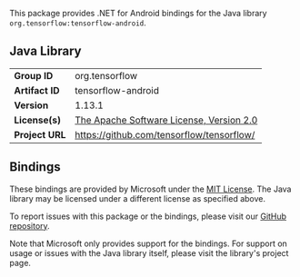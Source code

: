 This package provides .NET for Android bindings for the Java library `org.tensorflow:tensorflow-android`.

## Java Library

| | |
|-|-|
| **Group ID** | org.tensorflow |
| **Artifact ID** | tensorflow-android |
| **Version** | 1.13.1 |
| **License(s)** | [The Apache Software License, Version 2.0](http://www.apache.org/licenses/LICENSE-2.0.txt) |
| **Project URL** | https://github.com/tensorflow/tensorflow/ |

## Bindings

These bindings are provided by Microsoft under the [MIT License](https://opensource.org/licenses/MIT). The Java
library may be licensed under a different license as specified above.

To report issues with this package or the bindings, please visit our [GitHub repository](https://aka.ms/android-libraries).

Note that Microsoft only provides support for the bindings. For support on
usage or issues with the Java library itself, please visit the library's project page.
